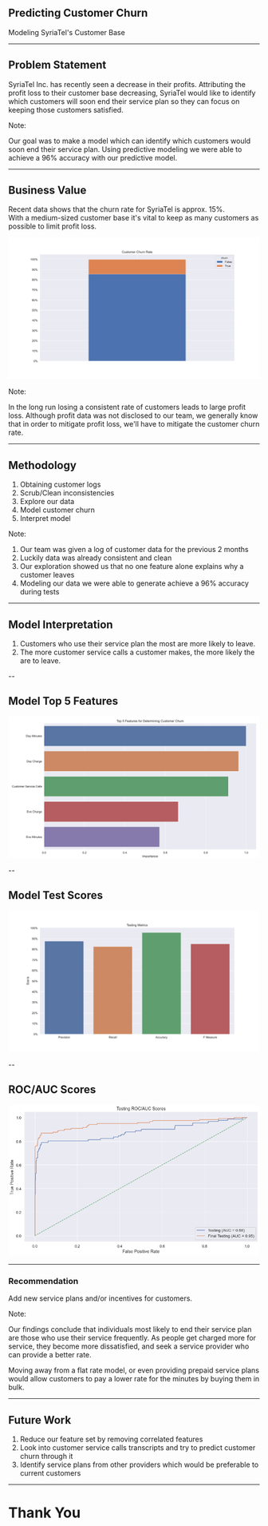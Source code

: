 ## Predicting Customer Churn

Modeling SyriaTel's Customer Base <!-- .element: style="font-size: x-large;" -->

---

## Problem Statement

SyriaTel Inc. has recently seen a decrease in their profits. <!-- .element: style="font-size: x-large;" -->
Attributing the profit loss to their customer base decreasing, SyriaTel would like
to identify which customers will soon end their service plan so they can focus on
keeping those customers satisfied. 

Note:

Our goal was to make a model which can identify which customers would soon end their service plan.
Using predictive modeling we were able to achieve a 96% accuracy with our predictive model.

---

## Business Value

Recent data shows that the churn rate for SyriaTel is approx. 15%.  
With a medium-sized customer base it's vital to keep as many customers as possible to limit profit loss. <!-- .element: style="font-size: x-large;" -->

<div class="r-stretch">
  <img src="visuals/03-customer-churn-rate.svg">
</div>

Note:

In the long run losing a consistent rate of customers leads to large profit loss.
Although profit data was not disclosed to our team, we generally know that in order
to mitigate profit loss, we'll have to mitigate the customer churn rate.

---

## Methodology

1. Obtaining customer logs
2. Scrub/Clean inconsistencies
3. Explore our data
4. Model customer churn
5. Interpret model

Note:

1. Our team was given a log of customer data for the previous 2 months
2. Luckily data was already consistent and clean
3. Our exploration showed us that no one feature alone explains why a customer leaves
4. Modeling our data we were able to generate achieve a 96% accuracy during tests

---

## Model Interpretation

1. Customers who use their service plan the most are more likely to leave. <!-- .element: style="font-size: x-large;" -->
2. The more customer service calls a customer makes, the more likely the are to leave. <!-- .element: style="font-size: x-large;" -->

--

## Model Top 5 Features

<div class="r-stretch">
  <img src="visuals/01-top-5-features.svg">
</div>

--

## Model Test Scores

<div class="r-stretch">
  <img src="visuals/02-model-testing-metrics.svg">
</div>

--

## ROC/AUC Scores

<div class="r-stretch">
  <img src="visuals/04-final-model-roc-auc-curve.png">
</div>

---

### Recommendation

Add new service plans and/or incentives for customers. <!-- .element: style="font-size: xx-large;" -->

Note:

Our findings conclude that individuals most likely to end their service plan are those
who use their service frequently. As people get charged more for service, they become
more dissatisfied, and seek a service provider who can provide a better rate.

Moving away from a flat rate model, or even providing prepaid service plans would
allow customers to pay a lower rate for the minutes by buying them in bulk.

---

## Future Work

1. Reduce our feature set by removing correlated features <!-- .element: style="font-size: xx-large;" -->
2. Look into customer service calls transcripts and try to predict customer churn through it <!-- .element: style="font-size: xx-large;" -->
3. Identify service plans from other providers which would be preferable to current customers <!-- .element: style="font-size: xx-large;" -->

---

# Thank You
